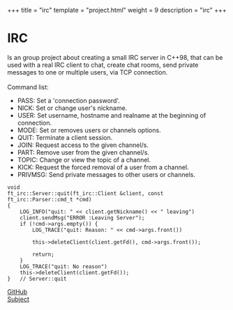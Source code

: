 +++
title = "irc"
template = "project.html"
weight = 9
description = "irc"
+++

# IRC

Is an group project about creating a small IRC server in C++98, that can be used with a
real IRC client to chat, create chat rooms, send private messages to one or multiple users,
via TCP connection.
<br><br>
Command list:
- PASS: Set a 'connection password'.
- NICK: Set or change user's nickname.
- USER: Set username, hostname and realname at the beginning of connection.
- MODE: Set or removes users or channels options.
- QUIT: Terminate a client session.
- JOIN: Request access to the given channel/s.
- PART: Remove user from the given channel/s.
- TOPIC: Change or view the topic of a channel.
- KICK: Request the forced removal of a user from a channel.
- PRIVMSG: Send private messages to other users or channels.

```
void
ft_irc::Server::quit(ft_irc::Client &client, const ft_irc::Parser::cmd_t *cmd)
{
	LOG_INFO("quit: " << client.getNickname() << " leaving")
	client.sendMsg("ERROR :Leaving Server");
	if (!cmd->args.empty()) {
		LOG_TRACE("quit: Reason: " << cmd->args.front())

		this->deleteClient(client.getFd(), cmd->args.front());

		return;
	}
	LOG_TRACE("quit: No reason")
	this->deleteClient(client.getFd());
}	// Server::quit
```

<div class="links">

<div>
<a target="blank" href="https://github.com/sebamiro/ft_irc">GitHub</a>
</div>
<div>
<a target="blank" href="https://cdn.intra.42.fr/pdf/pdf/84865/en.subject.pdf">Subject</a>
</div>

</div>
